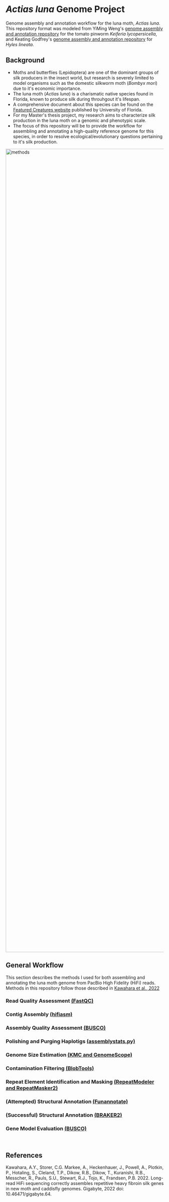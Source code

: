 # _Actias luna_ Genome Project
Genome assembly and annotation workflow for the luna moth, _Actias luna_. This repository format was modeled from YiMing Weng's [genome assembly and annotation repository](https://github.com/yimingweng/Kely_genome_project) for the tomato pinworm _Keiferia lycopersicella_, and Keating Godfrey's [genome assembly and annotation repository](https://github.com/rkeatinggodfrey/Hyles_lineata_genome) for _Hyles lineata_.

## Background
- Moths and butterflies (Lepidoptera) are one of the dominant groups of silk producers in the insect world, but research is severely limited to model organisms such as the domestic silkworm moth (_Bombyx mori_) due to it's economic importance.
- The luna moth (_Actias luna_) is a charismatic native species found in Florida, known to produce silk during throuhgout it's lifespan.
- A comprehensive document about this species can be found on the [Featured Creatures website](https://entnemdept.ufl.edu/creatures/misc/moths/luna_moth.htm) published by University of Florida.
- For my Master's thesis project, my research aims to characterize silk production in the luna moth on a genomic and phenotypic scale. 
- The focus of this repository will be to provide the workflow for assembling and annotating a high-quality reference genome for this species, in order to resolve ecological/evolutionary questions pertaining to it's silk production.
<img width="2560" alt="methods" src="https://user-images.githubusercontent.com/56971761/190717558-06e504b8-9414-42d0-a1ba-eb2ffab90cc9.png">

<br />

## General Workflow
This section describes the methods I used for both assembling and annotating the luna moth genome from PacBio High Fidelity (HiFi) reads. Methods in this repository follow those described in [Kawahara et al., 2022](https://gigabytejournal.com/articles/64)

### Read Quality Assessment [(FastQC)](https://github.com/amandamarkee/actias-luna-genome/blob/main/assembly-notes-ACTIVE.md#09192022-raw-read-quality-assessment-with-fastqc)

### Contig Assembly [(hifiasm)](https://github.com/amandamarkee/actias-luna-genome/blob/main/assembly-notes-ACTIVE.md#09192022-genome-assembly-with-hifiasm)

### Assembly Quality Assessment [(BUSCO)](https://github.com/amandamarkee/actias-luna-genome/blob/main/assembly-notes-ACTIVE.md#10032022-genome-completeness-with-busco)

### Polishing and Purging Haplotigs [(assemblystats.py)](https://github.com/amandamarkee/actias-luna-genome/blob/main/assembly-notes-ACTIVE.md#10032022-genome-assembly-quality-assessment-with-assemblystatspy)

### Genome Size Estimation [(KMC and GenomeScope)](https://github.com/amandamarkee/actias-luna-genome/blob/main/assembly-notes-ACTIVE.md#10032022-genome-size-estimation-kmer-with-kmc-and-genomescope)

### Contamination Filtering [(BlobTools)](https://github.com/amandamarkee/actias-luna-genome/blob/main/assembly-notes-ACTIVE.md#10042022-contaminaiton-filtering-with-blobtools)

### Repeat Element Identification and Masking [(RepeatModeler and RepeatMasker2)](https://github.com/amandamarkee/actias-luna-genome/blob/main/annotation-notes-ACTIVE.md#1092022-annotation--repeatmodeler2)

### (Attempted) Structural Annotation [(Funannotate)](https://github.com/amandamarkee/actias-luna-genome/blob/main/annotation-notes-ACTIVE.md#1252022-feature-annotation--building-the-gene-model-in-funannotate)

### (Successful) Structural Annotation [(BRAKER2)](https://github.com/amandamarkee/actias-luna-genome/blob/main/annotation-notes-ACTIVE.md#1162023-feature-annotation--building-the-gene-model-in-braker2)

### Gene Model Evaluation [(BUSCO)](https://github.com/amandamarkee/actias-luna-genome/blob/main/annotation-notes-ACTIVE.md#evaluate-gene-models-produced-by-braker2)


<br />

## References

Kawahara, A.Y., Storer, C.G. Markee, A., Heckenhauer, J., Powell, A., Plotkin, P., Hotaling, S., Cleland, T.P., Dikow, R.B., Dikow, T., Kuranishi, R.B., Messcher, R., Pauls, S.U., Stewart, R.J., Tojo, K., Frandsen, P.B. 2022. Long-read HiFi sequencing correctly assembles repetitive heavy fibroin silk genes in new moth and caddisfly genomes. Gigabyte, 2022 doi: 10.46471/gigabyte.64.
